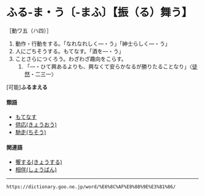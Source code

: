 # ふる‐ま・う〔‐まふ〕【振（る）舞う】

［動ワ五（ハ四）］
1. 動作・行動をする。「なれなれしく―・う」「紳士らしく―・う」
2. 人にごちそうする。もてなす。「酒を―・う」
3. ことさらにつくろう。わざわざ趣向をこらす。    
    1.  「―・ひて興あるよりも、興なくて安らかなるが勝りたることなり」〈[徒然](https://dictionary.goo.ne.jp/word/%E5%BE%92%E7%84%B6%E8%8D%89/#jn-148773)・二三一〉
        

\[可能\]**ふるまえる**

#### 類語

-   [もてなす](https://dictionary.goo.ne.jp/word/%E3%82%82%E3%81%A6%E6%88%90%E3%81%99/#jn-219529)
-   [供応(きょうおう)](https://dictionary.goo.ne.jp/word/%E9%A5%97%E5%BF%9C/#jn-55869)
-   [馳走(ちそう)](https://dictionary.goo.ne.jp/word/%E9%A6%B3%E8%B5%B0/#jn-141808)

#### 関連語

-   [饗する(きょうする)](https://dictionary.goo.ne.jp/word/%E9%A5%97%E3%81%99%E3%82%8B/#jn-56501)
-   [相伴(しょうばん)](https://dictionary.goo.ne.jp/word/%E7%9B%B8%E4%BC%B4/#jn-109804)

---
`https://dictionary.goo.ne.jp/word/%E6%8C%AF%E8%88%9E%E3%81%86/`